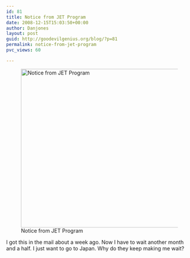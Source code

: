 ```yaml
---
id: 81
title: Notice from JET Program
date: 2008-12-15T15:03:50+00:00
author: Danjones
layout: post
guid: http://goodevilgenius.org/blog/?p=81
permalink: notice-from-jet-program
pvc_views: 60

---
```

<figure class="figure alignnone"><a href="http://goodevilgenius.org/blog/2008/12/15/notice-from-jet-program/jet_notice_web/" rel="attachment wp-att-80"><img src="http://danielrayjones.blogs.goodevilgenius.org/files/2008/12/jet_notice_web.jpg" alt="Notice from JET Program" width="640" height="430" class="size-full wp-image-80" /></a><figcaption>Notice from JET Program</figcaption></figure> 

I got this in the mail about a week ago. Now I have to wait another month and a half. I just want to go to Japan. Why do they keep making me wait?
